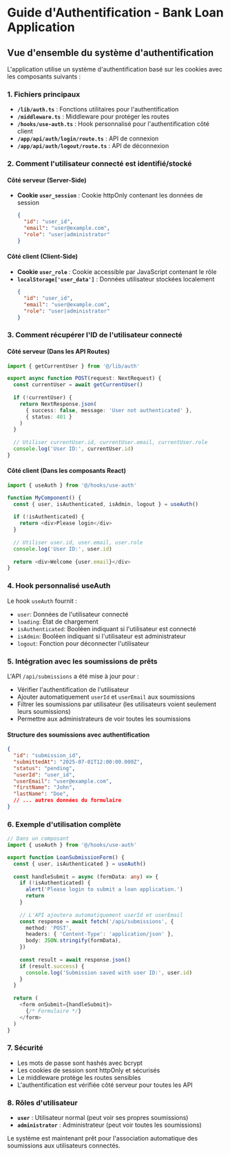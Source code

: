 # Guide d'Authentification - Bank Loan Application

## Vue d'ensemble du système d'authentification

L'application utilise un système d'authentification basé sur les cookies avec les composants suivants :

### 1. Fichiers principaux

- **`/lib/auth.ts`** : Fonctions utilitaires pour l'authentification
- **`/middleware.ts`** : Middleware pour protéger les routes
- **`/hooks/use-auth.ts`** : Hook personnalisé pour l'authentification côté client
- **`/app/api/auth/login/route.ts`** : API de connexion
- **`/app/api/auth/logout/route.ts`** : API de déconnexion

### 2. Comment l'utilisateur connecté est identifié/stocké

#### Côté serveur (Server-Side)
- **Cookie `user_session`** : Cookie httpOnly contenant les données de session
  ```json
  {
    "id": "user_id",
    "email": "user@example.com",
    "role": "user|administrator"
  }
  ```

#### Côté client (Client-Side)
- **Cookie `user_role`** : Cookie accessible par JavaScript contenant le rôle
- **`localStorage['user_data']`** : Données utilisateur stockées localement
  ```json
  {
    "id": "user_id",
    "email": "user@example.com",
    "role": "user|administrator"
  }
  ```

### 3. Comment récupérer l'ID de l'utilisateur connecté

#### Côté serveur (Dans les API Routes)
```typescript
import { getCurrentUser } from '@/lib/auth'

export async function POST(request: NextRequest) {
  const currentUser = await getCurrentUser()
  
  if (!currentUser) {
    return NextResponse.json(
      { success: false, message: 'User not authenticated' },
      { status: 401 }
    )
  }
  
  // Utiliser currentUser.id, currentUser.email, currentUser.role
  console.log('User ID:', currentUser.id)
}
```

#### Côté client (Dans les composants React)
```typescript
import { useAuth } from '@/hooks/use-auth'

function MyComponent() {
  const { user, isAuthenticated, isAdmin, logout } = useAuth()
  
  if (!isAuthenticated) {
    return <div>Please login</div>
  }
  
  // Utiliser user.id, user.email, user.role
  console.log('User ID:', user.id)
  
  return <div>Welcome {user.email}</div>
}
```

### 4. Hook personnalisé useAuth

Le hook `useAuth` fournit :
- `user`: Données de l'utilisateur connecté
- `loading`: État de chargement
- `isAuthenticated`: Booléen indiquant si l'utilisateur est connecté
- `isAdmin`: Booléen indiquant si l'utilisateur est administrateur
- `logout`: Fonction pour déconnecter l'utilisateur

### 5. Intégration avec les soumissions de prêts

L'API `/api/submissions` a été mise à jour pour :
- Vérifier l'authentification de l'utilisateur
- Ajouter automatiquement `userId` et `userEmail` aux soumissions
- Filtrer les soumissions par utilisateur (les utilisateurs voient seulement leurs soumissions)
- Permettre aux administrateurs de voir toutes les soumissions

#### Structure des soumissions avec authentification
```json
{
  "id": "submission_id",
  "submittedAt": "2025-07-01T12:00:00.000Z",
  "status": "pending",
  "userId": "user_id",
  "userEmail": "user@example.com",
  "firstName": "John",
  "lastName": "Doe",
  // ... autres données du formulaire
}
```

### 6. Exemple d'utilisation complète

```typescript
// Dans un composant
import { useAuth } from '@/hooks/use-auth'

export function LoanSubmissionForm() {
  const { user, isAuthenticated } = useAuth()
  
  const handleSubmit = async (formData: any) => {
    if (!isAuthenticated) {
      alert('Please login to submit a loan application.')
      return
    }
    
    // L'API ajoutera automatiquement userId et userEmail
    const response = await fetch('/api/submissions', {
      method: 'POST',
      headers: { 'Content-Type': 'application/json' },
      body: JSON.stringify(formData),
    })
    
    const result = await response.json()
    if (result.success) {
      console.log('Submission saved with user ID:', user.id)
    }
  }
  
  return (
    <form onSubmit={handleSubmit}>
      {/* Formulaire */}
    </form>
  )
}
```

### 7. Sécurité

- Les mots de passe sont hashés avec bcrypt
- Les cookies de session sont httpOnly et sécurisés
- Le middleware protège les routes sensibles
- L'authentification est vérifiée côté serveur pour toutes les API

### 8. Rôles d'utilisateur

- **`user`** : Utilisateur normal (peut voir ses propres soumissions)
- **`administrator`** : Administrateur (peut voir toutes les soumissions)

Le système est maintenant prêt pour l'association automatique des soumissions aux utilisateurs connectés.